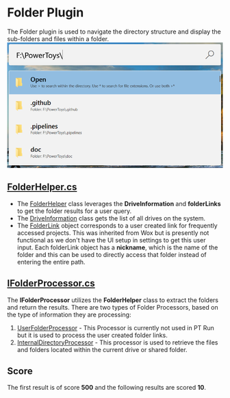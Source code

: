 # Folder Plugin

The Folder plugin is used to navigate the directory structure and display the sub-folders and files within a folder.
![Image of Folder plugin](/doc/images/launcher/plugins/folder.png)

## [FolderHelper.cs](src/modules/launcher/Plugins/Microsoft.Plugin.Folder/Sources/Path/FolderHelper.cs)

- The [FolderHelper](src/modules/launcher/Plugins/Microsoft.Plugin.Folder/Sources/Path/FolderHelper.cs) class leverages the **DriveInformation** and **folderLinks** to get the folder results for a user query.
- The [DriveInformation](src/modules/launcher/Plugins/Microsoft.Plugin.Folder/Sources/Path/DriveInformation.cs) class gets the list of all drives on the system.
- The [FolderLink](src/modules/launcher/Plugins/Microsoft.Plugin.Folder/Sources/FolderLink.cs) object corresponds to a user created link for frequently accessed projects. This was inherited from Wox but is presently not functional as we don't have the UI setup in settings to get this user input. Each folderLink object has a **nickname**, which is the name of the folder and this can be used to directly access that folder instead of entering the entire path.

## [IFolderProcessor.cs](src/modules/launcher/Plugins/Microsoft.Plugin.Folder/Sources/IFolderProcessor.cs)

The **IFolderProcessor** utilizes the **FolderHelper** class to extract the folders and return the results.
There are two types of Folder Processors, based on the type of information they are processing:

1. [UserFolderProcessor](src/modules/launcher/Plugins/Microsoft.Plugin.Folder/UserFolderProcessor.cs) - This Processor is currently not used in PT Run but it is used to process the user created folder links.
2. [InternalDirectoryProcessor](src/modules/launcher/Plugins/Microsoft.Plugin.Folder/InternalDirectoryProcessor.cs) - This processor is used to retrieve the files and folders located within the current drive or shared folder.

## Score

The first result is of score **500** and the following results are scored **10**.
